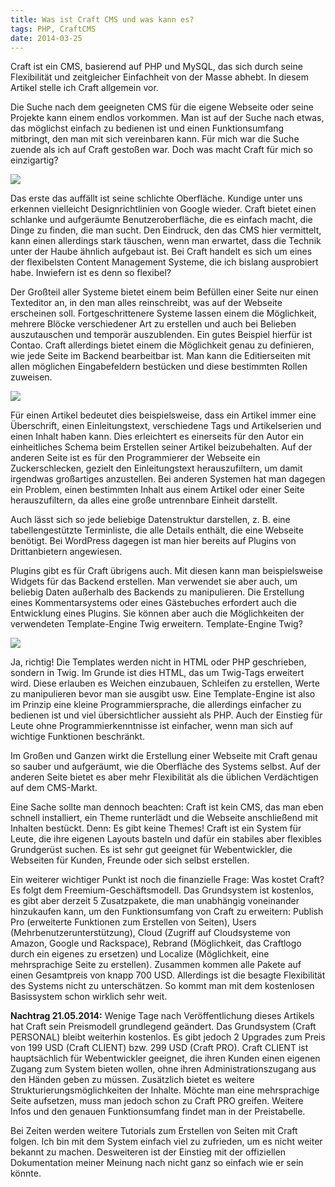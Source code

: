 ```yaml
---
title: Was ist Craft CMS und was kann es?
tags: PHP, CraftCMS
date: 2014-03-25
---
```


Craft ist ein CMS, basierend auf PHP und MySQL, das sich durch seine Flexibilität und zeitgleicher Einfachheit von der Masse abhebt. In diesem Artikel stelle ich Craft allgemein vor.

Die Suche nach dem geeigneten CMS für die eigene Webseite oder seine Projekte kann einem endlos vorkommen. Man ist auf der Suche nach etwas, das möglichst einfach zu bedienen ist und einen Funktionsumfang mitbringt, den man mit sich vereinbaren kann. Für mich war die Suche zuende als ich auf Craft gestoßen war. Doch was macht Craft für mich so einzigartig?

![](/assets/images/blog/was-ist-craft-cms-und-was-kann-es/craft-entries.png)

Das erste das auffällt ist seine schlichte Oberfläche. Kundige unter uns erkennen vielleicht Designrichtlinien von Google wieder. Craft bietet einen schlanke und aufgeräumte Benutzeroberfläche, die es einfach macht, die Dinge zu finden, die man sucht. Den Eindruck, den das CMS hier vermittelt, kann einen allerdings stark täuschen, wenn man erwartet, dass die Technik unter der Haube ähnlich aufgebaut ist. Bei Craft handelt es sich um eines der flexibelsten Content Management Systeme, die ich bislang ausprobiert habe. Inwiefern ist es denn so flexibel?

Der Großteil aller Systeme bietet einem beim Befüllen einer Seite nur einen Texteditor an, in den man alles reinschreibt, was auf der Webseite erscheinen soll. Fortgeschrittenere Systeme lassen einem die Möglichkeit, mehrere Blöcke verschiedener Art zu erstellen und auch bei Belieben auszutauschen und temporär auszublenden. Ein gutes Beispiel hierfür ist Contao. Craft allerdings bietet einem die Möglichkeit genau zu definieren, wie jede Seite im Backend bearbeitbar ist. Man kann die Editierseiten mit allen möglichen Eingabefeldern bestücken und diese bestimmten Rollen zuweisen.

![](/assets/images/blog/was-ist-craft-cms-und-was-kann-es/craft-article.png)

Für einen Artikel bedeutet dies beispielsweise, dass ein Artikel immer eine Überschrift, einen Einleitungstext, verschiedene Tags und Artikelserien und einen Inhalt haben kann. Dies erleichtert es einerseits für den Autor ein einheitliches Schema beim Erstellen seiner Artikel beizubehalten. Auf der anderen Seite ist es für den Programmierer der Webseite ein Zuckerschlecken, gezielt den Einleitungstext herauszufiltern, um damit irgendwas großartiges anzustellen. Bei anderen Systemen hat man dagegen ein Problem, einen bestimmten Inhalt aus einem Artikel oder einer Seite herauszufiltern, da alles eine große untrennbare Einheit darstellt.

Auch lässt sich so jede beliebige Datenstruktur darstellen, z. B. eine tabellengestützte Terminliste, die alle Details enthält, die eine Webseite benötigt. Bei WordPress dagegen ist man hier bereits auf Plugins von Drittanbietern angewiesen.

Plugins gibt es für Craft übrigens auch. Mit diesen kann man beispielsweise Widgets für das Backend erstellen. Man verwendet sie aber auch, um beliebig Daten außerhalb des Backends zu manipulieren. Die Erstellung eines Kommentarsystems oder eines Gästebuches erfordert auch die Entwicklung eines Plugins. Sie können aber auch die Möglichkeiten der verwendeten Template-Engine Twig erweitern. Template-Engine Twig?

![](/assets/images/blog/was-ist-craft-cms-und-was-kann-es/craft-twig.png)

Ja, richtig! Die Templates werden nicht in HTML oder PHP geschrieben, sondern in Twig. Im Grunde ist dies HTML, das um Twig-Tags erweitert wird. Diese erlauben es Weichen einzubauen, Schleifen zu erstellen, Werte zu manipulieren bevor man sie ausgibt usw. Eine Template-Engine ist also im Prinzip eine kleine Programmiersprache, die allerdings einfacher zu bedienen ist und viel übersichtlicher aussieht als PHP. Auch der Einstieg für Leute ohne Programmierkenntnisse ist einfacher, wenn man sich auf wichtige Funktionen beschränkt.

Im Großen und Ganzen wirkt die Erstellung einer Webseite mit Craft genau so sauber und aufgeräumt, wie die Oberfläche des Systems selbst. Auf der anderen Seite bietet es aber mehr Flexibilität als die üblichen Verdächtigen auf dem CMS-Markt.

Eine Sache sollte man dennoch beachten: Craft ist kein CMS, das man eben schnell installiert, ein Theme runterlädt und die Webseite anschließend mit Inhalten bestückt. Denn: Es gibt keine Themes! Craft ist ein System für Leute, die ihre eigenen Layouts basteln und dafür ein stabiles aber flexibles Grundgerüst suchen. Es ist sehr gut geeignet für Webentwickler, die Webseiten für Kunden, Freunde oder sich selbst erstellen.

Ein weiterer wichtiger Punkt ist noch die finanzielle Frage: Was kostet Craft? Es folgt dem Freemium-Geschäftsmodell. Das Grundsystem ist kostenlos, es gibt aber derzeit 5 Zusatzpakete, die man unabhängig voneinander hinzukaufen kann, um den Funktionsumfang von Craft zu erweitern: Publish Pro (erweiterte Funktionen zum Erstellen von Seiten), Users (Mehrbenutzerunterstützung), Cloud (Zugriff auf Cloudsysteme von Amazon, Google und Rackspace), Rebrand (Möglichkeit, das Craftlogo durch ein eigenes zu ersetzen) und Localize (Möglichkeit, eine mehrsprachige Seite zu erstellen). Zusammen kommen alle Pakete auf einen Gesamtpreis von knapp 700 USD. Allerdings ist die besagte Flexibilität des Systems nicht zu unterschätzen. So kommt man mit dem kostenlosen Basissystem schon wirklich sehr weit.

**Nachtrag 21.05.2014:** Wenige Tage nach Veröffentlichung dieses Artikels hat Craft sein Preismodell grundlegend geändert. Das Grundsystem (Craft PERSONAL) bleibt weiterhin kostenlos. Es gibt jedoch 2 Upgrades zum Preis von 199 USD (Craft CLIENT) bzw. 299 USD (Craft PRO). Craft CLIENT ist hauptsächlich für Webentwickler geeignet, die ihren Kunden einen eigenen Zugang zum System bieten wollen, ohne ihren Administrationszugang aus den Händen geben zu müssen. Zusätzlich bietet es weitere Strukturierungsmöglichkeiten der Inhalte. Möchte man eine mehrsprachige Seite aufsetzen, muss man jedoch schon zu Craft PRO greifen. Weitere Infos und den genauen Funktionsumfang findet man in der Preistabelle.

Bei Zeiten werden weitere Tutorials zum Erstellen von Seiten mit Craft folgen. Ich bin mit dem System einfach viel zu zufrieden, um es nicht weiter bekannt zu machen. Desweiteren ist der Einstieg mit der offiziellen Dokumentation meiner Meinung nach nicht ganz so einfach wie er sein könnte.